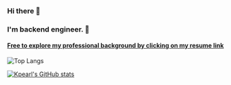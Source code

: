 ### Hi there 👋
### I'm backend engineer. 🚀


#### [Free to explore my professional background by clicking on my resume link](https://www.notion.so/kpearl/Kang-JinJu-cafedfc46f154de6b1e365f61e246f0a?pvs=4)


![Top Langs](https://github-readme-stats.vercel.app/api/top-langs/?username=Kpearl&layout=compact&theme=dracula)

[![Kpearl's GitHub stats](https://github-readme-stats.vercel.app/api?username=Kpearl&hide=stars,contribs&count_private=true)](https://github.com/Kpearl/github-readme-stats)


<!--
**Kpearl/Kpearl** is a ✨ _special_ ✨ repository because its `README.md` (this file) appears on your GitHub profile.

Here are some ideas to get you started:

- 🔭 I’m currently working on ...
- 🌱 I’m currently learning ...
- 👯 I’m looking to collaborate on ...
- 🤔 I’m looking for help with ...
- 💬 Ask me about ...
- 📫 How to reach me: ...
- 😄 Pronouns: ...
- ⚡ Fun fact: ...
-->
